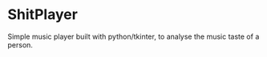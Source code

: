 # ShitPlayer
Simple music player built with python/tkinter, to analyse the music taste of a person.
